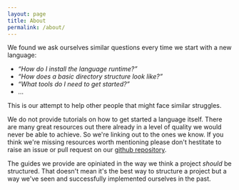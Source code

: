 ```yaml
---
layout: page
title: About
permalink: /about/
---
```


We found we ask ourselves similar questions every time we start with a new language:

- _&ldquo;How do I install the language runtime?&rdquo;_
- _&ldquo;How does a basic directory structure look like?&rdquo;_
- _&ldquo;What tools do I need to get started?&rdquo;_
- &hellip;

This is our attempt to help other people that might face similar struggles.

We do not provide tutorials on how to get started a language itself.
There are many great resources out there already in a level of quality we would never be able to achieve.
So we're linking out to the ones we know.
If you think we're missing resources worth mentioning please don't hestitate to raise an issue or pull request on our <a href="https://github.com">github repository</a>.

The guides we provide are opiniated in the way we think a project _should_ be structured.
That doesn't mean it's the best way to structure a project but a way we've seen and successfully implemented ourselves in the past.

